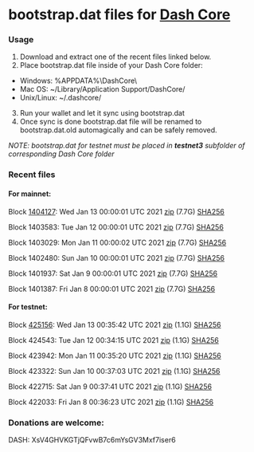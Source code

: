 # bootstrap.dat files for [Dash Core](https://github.com/dashpay/dash)

### Usage

1. Download and extract one of the recent files linked below.
2. Place bootstrap.dat file inside of your Dash Core folder:
 - Windows: %APPDATA%\DashCore\
 - Mac OS: ~/Library/Application Support/DashCore/
 - Unix/Linux: ~/.dashcore/
3. Run your wallet and let it sync using bootstrap.dat
4. Once sync is done bootstrap.dat file will be renamed to bootstrap.dat.old automagically and can be safely removed.

_NOTE: bootstrap.dat for testnet must be placed in **testnet3** subfolder of corresponding Dash Core folder_

### Recent files

#### For mainnet:

Block [1404127](https://insight.dash.org/insight/block/00000000000000137fdc4aa8cb618bd3610d08cec18449c392bc2cac0660379b): Wed Jan 13 00:00:01 UTC 2021 [zip](https://dash-bootstrap.ams3.digitaloceanspaces.com/mainnet/2021-01-13/bootstrap.dat.zip) (7.7G) [SHA256](https://dash-bootstrap.ams3.digitaloceanspaces.com/mainnet/2021-01-13/sha256.txt)

Block 1403583: Tue Jan 12 00:00:01 UTC 2021 [zip](https://dash-bootstrap.ams3.digitaloceanspaces.com/mainnet/2021-01-12/bootstrap.dat.zip) (7.7G) [SHA256](https://dash-bootstrap.ams3.digitaloceanspaces.com/mainnet/2021-01-12/sha256.txt)

Block 1403029: Mon Jan 11 00:00:02 UTC 2021 [zip](https://dash-bootstrap.ams3.digitaloceanspaces.com/mainnet/2021-01-11/bootstrap.dat.zip) (7.7G) [SHA256](https://dash-bootstrap.ams3.digitaloceanspaces.com/mainnet/2021-01-11/sha256.txt)

Block 1402480: Sun Jan 10 00:00:01 UTC 2021 [zip](https://dash-bootstrap.ams3.digitaloceanspaces.com/mainnet/2021-01-10/bootstrap.dat.zip) (7.7G) [SHA256](https://dash-bootstrap.ams3.digitaloceanspaces.com/mainnet/2021-01-10/sha256.txt)

Block 1401937: Sat Jan  9 00:00:01 UTC 2021 [zip](https://dash-bootstrap.ams3.digitaloceanspaces.com/mainnet/2021-01-09/bootstrap.dat.zip) (7.7G) [SHA256](https://dash-bootstrap.ams3.digitaloceanspaces.com/mainnet/2021-01-09/sha256.txt)

Block 1401387: Fri Jan  8 00:00:01 UTC 2021 [zip](https://dash-bootstrap.ams3.digitaloceanspaces.com/mainnet/2021-01-08/bootstrap.dat.zip) (7.7G) [SHA256](https://dash-bootstrap.ams3.digitaloceanspaces.com/mainnet/2021-01-08/sha256.txt)


#### For testnet:

Block [425156](https://testnet-insight.dashevo.org/insight/block/0000004be01556f1b1b3bea46bebf1e517139d224186374b97a030d0cabcdd24): Wed Jan 13 00:35:42 UTC 2021 [zip](https://dash-bootstrap.ams3.digitaloceanspaces.com/testnet/2021-01-13/bootstrap.dat.zip) (1.1G) [SHA256](https://dash-bootstrap.ams3.digitaloceanspaces.com/testnet/2021-01-13/sha256.txt)

Block 424543: Tue Jan 12 00:34:15 UTC 2021 [zip](https://dash-bootstrap.ams3.digitaloceanspaces.com/testnet/2021-01-12/bootstrap.dat.zip) (1.1G) [SHA256](https://dash-bootstrap.ams3.digitaloceanspaces.com/testnet/2021-01-12/sha256.txt)

Block 423942: Mon Jan 11 00:35:20 UTC 2021 [zip](https://dash-bootstrap.ams3.digitaloceanspaces.com/testnet/2021-01-11/bootstrap.dat.zip) (1.1G) [SHA256](https://dash-bootstrap.ams3.digitaloceanspaces.com/testnet/2021-01-11/sha256.txt)

Block 423322: Sun Jan 10 00:37:03 UTC 2021 [zip](https://dash-bootstrap.ams3.digitaloceanspaces.com/testnet/2021-01-10/bootstrap.dat.zip) (1.1G) [SHA256](https://dash-bootstrap.ams3.digitaloceanspaces.com/testnet/2021-01-10/sha256.txt)

Block 422715: Sat Jan  9 00:37:41 UTC 2021 [zip](https://dash-bootstrap.ams3.digitaloceanspaces.com/testnet/2021-01-09/bootstrap.dat.zip) (1.1G) [SHA256](https://dash-bootstrap.ams3.digitaloceanspaces.com/testnet/2021-01-09/sha256.txt)

Block 422033: Fri Jan  8 00:36:23 UTC 2021 [zip](https://dash-bootstrap.ams3.digitaloceanspaces.com/testnet/2021-01-08/bootstrap.dat.zip) (1.1G) [SHA256](https://dash-bootstrap.ams3.digitaloceanspaces.com/testnet/2021-01-08/sha256.txt)


### Donations are welcome:

DASH: XsV4GHVKGTjQFvwB7c6mYsGV3Mxf7iser6
